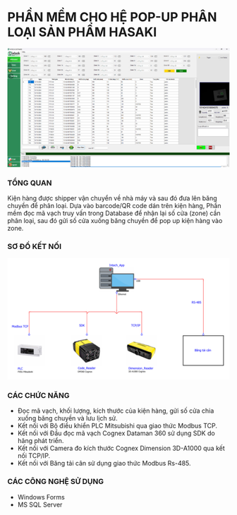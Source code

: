 # PHẦN MỀM CHO HỆ POP-UP PHÂN LOẠI SẢN PHẨM HASAKI
![Hasaki Popup System](/assets/hasaki2.jpg)
### TỔNG QUAN
Kiện hàng được shipper vận chuyển về nhà máy và sau đó đưa lên băng chuyền để phân loại. Dựa vào barcode/QR code dán trên kiện hàng, Phần mềm đọc mã vạch truy vấn trong Database để nhận lại số cửa (zone) cần phân loại, sau đó gửi số cửa xuống băng chuyền để pop up kiện hàng vào zone.
### SƠ ĐỒ KẾT NỐI
![Hasaki Popup System](/assets/hasaki_diagram.PNG)
### CÁC CHỨC NĂNG
- Đọc mã vạch, khối lượng, kích thước của kiện hàng, gửi số cửa chia xuống băng chuyền và lưu lịch sử.
- Kết nối với Bộ điều khiển PLC Mitsubishi qua giao thức Modbus TCP.
- Kết nối với Đầu đọc mã vạch Cognex Dataman 360 sử dụng SDK do hãng phát triển.
- Kết nối với Camera đo kích thước Cognex Dimension 3D-A1000 qua kết nối TCP/IP.
- Kết nối với Băng tải cân sử dụng giao thức Modbus Rs-485.
### CÁC CÔNG NGHỆ SỬ DỤNG
- Windows Forms
- MS SQL Server

